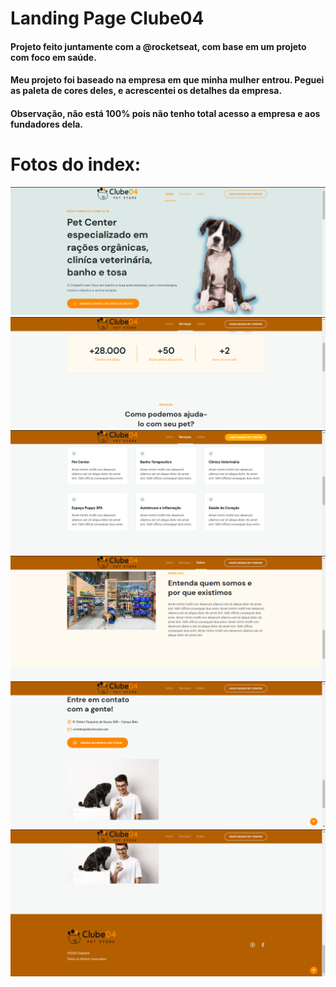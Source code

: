 # Landing Page Clube04
#### Projeto feito juntamente com a @rocketseat, com base em um projeto com foco em saúde.
#### Meu projeto foi baseado na empresa em que minha mulher entrou. Peguei as paleta de cores deles, e acrescentei os detalhes da empresa.
#### Observação, não está 100% pois não tenho total acesso a empresa e aos fundadores dela.


# Fotos do index:

<img src="https://raw.githubusercontent.com/DouglasFernandesDev/NLW-LandingPage_Clube04/main/Captura%20de%20tela%20de%202022-05-08%2001-16-46.png">
<img src="https://raw.githubusercontent.com/DouglasFernandesDev/NLW-LandingPage_Clube04/main/Captura%20de%20tela%20de%202022-05-08%2001-17-01.png">
<img src="https://raw.githubusercontent.com/DouglasFernandesDev/NLW-LandingPage_Clube04/main/Captura%20de%20tela%20de%202022-05-08%2001-17-19.png">
<img src="https://raw.githubusercontent.com/DouglasFernandesDev/NLW-LandingPage_Clube04/main/Captura%20de%20tela%20de%202022-05-08%2001-17-28.png">
<img src="https://raw.githubusercontent.com/DouglasFernandesDev/NLW-LandingPage_Clube04/main/Captura%20de%20tela%20de%202022-05-08%2001-17-38.png">
<img src="https://raw.githubusercontent.com/DouglasFernandesDev/NLW-LandingPage_Clube04/main/Captura%20de%20tela%20de%202022-05-08%2001-17-43.png">
